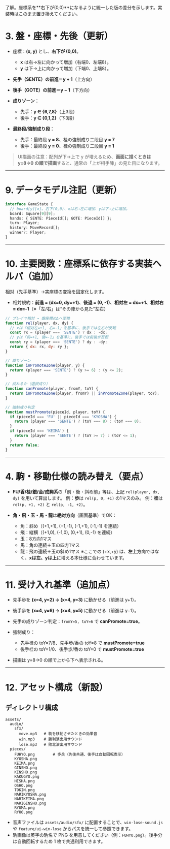了解。座標系を**右下が(0,0)**になるように統一した版の差分を示します。実装時はこのまま置き換えてください。

# 3. 盤・座標・先後（更新）

* 座標：**(x, y)** とし、**右下が (0,0)**。

  * **x** は右→左に向かって増加（右端0、左端8）。
  * **y** は下→上に向かって増加（下端0、上端8）。
* **先手（SENTE）の前進**＝**y + 1**（上方向）
* **後手（GOTE）の前進**＝**y − 1**（下方向）
* **成りゾーン**：

  * 先手：**y ∈ {6,7,8}**（上3段）
  * 後手：**y ∈ {0,1,2}**（下3段）
* **最終段/強制成り段**：

  * 先手：最終段 **y = 8**、桂の強制成り二段目 **y = 7**
  * 後手：最終段 **y = 0**、桂の強制成り二段目 **y = 1**

> UI描画の注意：配列が下→上で y が増えるため、**画面に描くときは y=8→0 の順で描画**すると、通常の「上が相手陣」の見た目になります。

---

# 9. データモデル注記（更新）

```ts
interface GameState {
  // board[y][x]。右下(0,0)、xは右→左に増加、yは下→上に増加。
  board: Square[9][9];
  hands: { SENTE: PieceId[]; GOTE: PieceId[] };
  turn: Player;
  history: MoveRecord[];
  winner?: Player;
}
```

---

# 10. 主要関数：座標系に依存する実装ヘルパ（追加）

相対（先手基準）→実座標の変換を固定化します。

* 相対規約：**前進 = (dx=0, dy=+1)**、**後退 = (0, -1)**、**相対左 = dx=+1、相対右 = dx=-1**（※「左/右」は“その陣から見た”左右）

```js
// プレイヤ相対 → 盤座標のΔへ変換
function rel(player, dx, dy) {
  // xは「相対左=+1, 右=-1」を基準に、後手では左右が反転
  const rx = (player === 'SENTE') ? dx : -dx;
  // yは「前=+1, 後=-1」を基準に、後手では前後が反転
  const ry = (player === 'SENTE') ? dy : -dy;
  return { dx: rx, dy: ry };
}

// 成りゾーン
function inPromoteZone(player, y) {
  return (player === 'SENTE') ? (y >= 6) : (y <= 2);
}

// 成れるか（選択成り）
function canPromote(player, fromY, toY) {
  return inPromoteZone(player, fromY) || inPromoteZone(player, toY);
}

// 強制成り判定
function mustPromote(pieceId, player, toY) {
  if (pieceId === 'FU' || pieceId === 'KYOSHA') {
    return (player === 'SENTE') ? (toY === 8) : (toY === 0);
  }
  if (pieceId === 'KEIMA') {
    return (player === 'SENTE') ? (toY >= 7) : (toY <= 1);
  }
  return false;
}
```

---

# 4. 駒・移動仕様の読み替え（要点）

* **FU/香/桂/銀/金/成駒系**の「前・後・斜め前」等は、上記 `rel(player, dx, dy)` を用いて算出します。
  例：**歩**は `rel(p, 0, +1)` の1マスのみ。
  例：**桂**は `rel(p, +1, +2)` と `rel(p, -1, +2)`。
* **角・飛・玉・馬・龍**は**絶対方向**（画面基準）でOK：

  * 角：斜め（(+1,+1), (+1,-1), (-1,+1), (-1,-1) を連続）
  * 飛：縦横（(+1,0), (-1,0), (0,+1), (0,-1) を連続）
  * 玉：8方向1マス
  * 馬：角の連続＋玉の四方1マス
  * 龍：飛の連続＋玉の斜め1マス
    ※ここでの (+x,+y) は、**左上**方向ではなく、**xは左、yは上**に増える本仕様に合わせています。

---

# 11. 受け入れ基準（追加点）

* 先手歩を **(x=4, y=2) → (x=4, y=3)** に動かせる（前進は y+1）。
* 後手歩を **(x=4, y=6) → (x=4, y=5)** に動かせる（前進は y−1）。
* 先手の成りゾーン判定：`fromY=5, toY=6` で **canPromote=true**。
* 強制成り：

  * 先手桂の toY=7/8、先手歩/香の toY=8 で **mustPromote=true**
  * 後手桂の toY=1/0、後手歩/香の toY=0 で **mustPromote=true**
* 描画は y=8→0 の順で上から下へ表示される。

---

# 12. アセット構成（新設）

## ディレクトリ構成

```
assets/
  audio/
    sfx/
      move.mp3   # 駒を移動させたときの効果音
      win.mp3    # 勝利演出用サウンド
      lose.mp3   # 敗北演出用サウンド
  pieces/
    FUHYO.png        # 歩兵（先後共通、後手は自動回転表示）
    KYOSHA.png
    KEIMA.png
    GINSHO.png
    KINSHO.png
    KAKUGYO.png
    HISHA.png
    OSHO.png
    TOKIN.png
    NARIKYOSHA.png
    NARIKEIMA.png
    NARIGINSHO.png
    RYUMA.png
    RYUO.png
```

* 音声ファイルは `assets/audio/sfx/` に配置することで、`win-lose-sound.js` や `feature/ui-win-lose` からパスを統一して参照できます。
* 駒画像は英字の駒名で PNG を用意してください（例：`FUHYO.png`）。後手分は自動回転するため 1 枚で共通利用できます。
